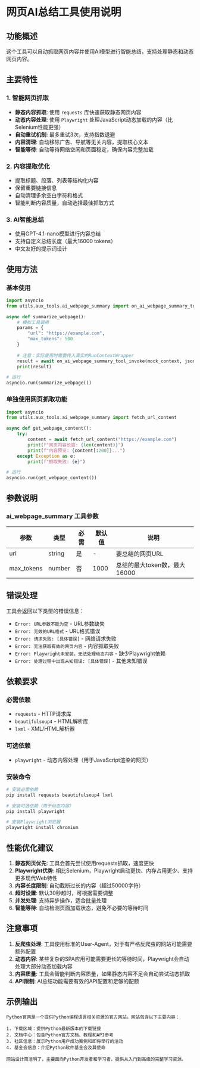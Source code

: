 # 网页AI总结工具使用说明

## 功能概述

这个工具可以自动抓取网页内容并使用AI模型进行智能总结，支持处理静态和动态网页内容。

## 主要特性

### 1. 智能网页抓取
- **静态内容抓取**: 使用 `requests` 库快速获取静态网页内容
- **动态内容处理**: 使用 `Playwright` 处理JavaScript动态加载的内容（比Selenium性能更强）
- **自动重试机制**: 最多重试3次，支持指数退避
- **内容清理**: 自动移除广告、导航等无关内容，提取核心文本
- **智能等待**: 自动等待网络空闲和页面稳定，确保内容完整加载

### 2. 内容提取优化
- 提取标题、段落、列表等结构化内容
- 保留重要链接信息
- 自动清理多余空白字符和格式
- 智能判断内容质量，自动选择最佳抓取方式

### 3. AI智能总结
- 使用GPT-4.1-nano模型进行内容总结
- 支持自定义总结长度（最大16000 tokens）
- 中文友好的提示词设计

## 使用方法

### 基本使用

```python
import asyncio
from utils.aux_tools.ai_webpage_summary import on_ai_webpage_summary_tool_invoke

async def summarize_webpage():
    # 模拟工具调用
    params = {
        "url": "https://example.com",
        "max_tokens": 500
    }
    
    # 注意：实际使用时需要传入真实的RunContextWrapper
    result = await on_ai_webpage_summary_tool_invoke(mock_context, json.dumps(params))
    print(result)

# 运行
asyncio.run(summarize_webpage())
```

### 单独使用网页抓取功能

```python
import asyncio
from utils.aux_tools.ai_webpage_summary import fetch_url_content

async def get_webpage_content():
    try:
        content = await fetch_url_content("https://example.com")
        print(f"网页内容长度: {len(content)}")
        print(f"内容预览: {content[:200]}...")
    except Exception as e:
        print(f"抓取失败: {e}")

# 运行
asyncio.run(get_webpage_content())
```

## 参数说明

### ai_webpage_summary 工具参数

| 参数 | 类型 | 必需 | 默认值 | 说明 |
|------|------|------|--------|------|
| url | string | 是 | - | 要总结的网页URL |
| max_tokens | number | 否 | 1000 | 总结的最大token数，最大16000 |

## 错误处理

工具会返回以下类型的错误信息：

- `Error: URL参数不能为空` - URL参数缺失
- `Error: 无效的URL格式` - URL格式错误
- `Error: 请求失败: [具体错误]` - 网络请求失败
- `Error: 无法获取有效的网页内容` - 内容抓取失败
- `Error: Playwright未安装，无法处理动态内容` - 缺少Playwright依赖
- `Error: 处理过程中出现未知错误: [具体错误]` - 其他未知错误

## 依赖要求

### 必需依赖
- `requests` - HTTP请求库
- `beautifulsoup4` - HTML解析库
- `lxml` - XML/HTML解析器

### 可选依赖
- `playwright` - 动态内容处理（用于JavaScript渲染的网页）

### 安装命令

```bash
# 安装必需依赖
pip install requests beautifulsoup4 lxml

# 安装可选依赖（用于动态内容）
pip install playwright

# 安装Playwright浏览器
playwright install chromium
```

## 性能优化建议

1. **静态网页优先**: 工具会首先尝试使用requests抓取，速度更快
2. **Playwright优势**: 相比Selenium，Playwright启动更快、内存占用更少、支持更多现代Web特性
3. **内容长度限制**: 自动截断过长的内容（超过50000字符）
4. **超时设置**: 默认30秒超时，可根据需要调整
5. **并发处理**: 支持异步操作，适合批量处理
6. **智能等待**: 自动检测页面加载状态，避免不必要的等待时间

## 注意事项

1. **反爬虫处理**: 工具使用标准的User-Agent，对于有严格反爬虫的网站可能需要额外配置
2. **动态内容**: 某些复杂的SPA应用可能需要更长的等待时间，Playwright会自动处理大部分动态加载内容
3. **内容质量**: 工具会智能判断内容质量，如果静态内容不足会自动尝试动态抓取
4. **API限制**: AI总结功能需要有效的API配置和足够的配额

## 示例输出

```
Python官网是一个提供Python编程语言相关资源的官方网站。网站包含以下主要内容：

1. 下载区域：提供Python最新版本的下载链接
2. 文档中心：包含Python官方文档、教程和API参考
3. 社区信息：展示Python用户成功案例和即将举行的活动
4. 基金会信息：介绍Python软件基金会及其使命

网站设计简洁明了，主要面向Python开发者和学习者，提供从入门到高级的完整学习资源。 